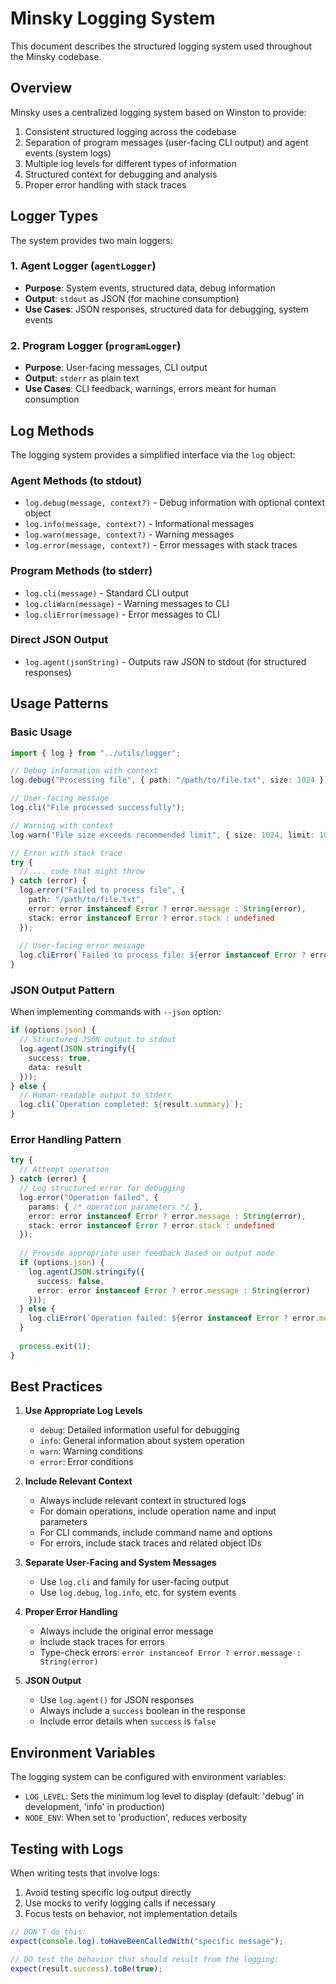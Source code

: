 # Minsky Logging System

This document describes the structured logging system used throughout the Minsky codebase.

## Overview

Minsky uses a centralized logging system based on Winston to provide:

1. Consistent structured logging across the codebase
2. Separation of program messages (user-facing CLI output) and agent events (system logs)
3. Multiple log levels for different types of information
4. Structured context for debugging and analysis
5. Proper error handling with stack traces

## Logger Types

The system provides two main loggers:

### 1. Agent Logger (`agentLogger`)

- **Purpose**: System events, structured data, debug information
- **Output**: `stdout` as JSON (for machine consumption)
- **Use Cases**: JSON responses, structured data for debugging, system events

### 2. Program Logger (`programLogger`)

- **Purpose**: User-facing messages, CLI output
- **Output**: `stderr` as plain text
- **Use Cases**: CLI feedback, warnings, errors meant for human consumption

## Log Methods

The logging system provides a simplified interface via the `log` object:

### Agent Methods (to stdout)

- `log.debug(message, context?)` - Debug information with optional context object
- `log.info(message, context?)` - Informational messages
- `log.warn(message, context?)` - Warning messages
- `log.error(message, context?)` - Error messages with stack traces

### Program Methods (to stderr)

- `log.cli(message)` - Standard CLI output
- `log.cliWarn(message)` - Warning messages to CLI
- `log.cliError(message)` - Error messages to CLI

### Direct JSON Output

- `log.agent(jsonString)` - Outputs raw JSON to stdout (for structured responses)

## Usage Patterns

### Basic Usage

```typescript
import { log } from "../utils/logger";

// Debug information with context
log.debug("Processing file", { path: "/path/to/file.txt", size: 1024 });

// User-facing message
log.cli("File processed successfully");

// Warning with context
log.warn("File size exceeds recommended limit", { size: 1024, limit: 100 });

// Error with stack trace
try {
  // ... code that might throw
} catch (error) {
  log.error("Failed to process file", {
    path: "/path/to/file.txt",
    error: error instanceof Error ? error.message : String(error),
    stack: error instanceof Error ? error.stack : undefined
  });
  
  // User-facing error message
  log.cliError(`Failed to process file: ${error instanceof Error ? error.message : String(error)}`);
}
```

### JSON Output Pattern

When implementing commands with `--json` option:

```typescript
if (options.json) {
  // Structured JSON output to stdout
  log.agent(JSON.stringify({
    success: true,
    data: result
  }));
} else {
  // Human-readable output to stderr
  log.cli(`Operation completed: ${result.summary}`);
}
```

### Error Handling Pattern

```typescript
try {
  // Attempt operation
} catch (error) {
  // Log structured error for debugging
  log.error("Operation failed", {
    params: { /* operation parameters */ },
    error: error instanceof Error ? error.message : String(error),
    stack: error instanceof Error ? error.stack : undefined
  });
  
  // Provide appropriate user feedback based on output mode
  if (options.json) {
    log.agent(JSON.stringify({
      success: false,
      error: error instanceof Error ? error.message : String(error)
    }));
  } else {
    log.cliError(`Operation failed: ${error instanceof Error ? error.message : String(error)}`);
  }
  
  process.exit(1);
}
```

## Best Practices

1. **Use Appropriate Log Levels**
   - `debug`: Detailed information useful for debugging
   - `info`: General information about system operation
   - `warn`: Warning conditions
   - `error`: Error conditions

2. **Include Relevant Context**
   - Always include relevant context in structured logs
   - For domain operations, include operation name and input parameters
   - For CLI commands, include command name and options
   - For errors, include stack traces and related object IDs

3. **Separate User-Facing and System Messages**
   - Use `log.cli` and family for user-facing output
   - Use `log.debug`, `log.info`, etc. for system events

4. **Proper Error Handling**
   - Always include the original error message
   - Include stack traces for errors
   - Type-check errors: `error instanceof Error ? error.message : String(error)`

5. **JSON Output**
   - Use `log.agent()` for JSON responses
   - Always include a `success` boolean in the response
   - Include error details when `success` is `false`

## Environment Variables

The logging system can be configured with environment variables:

- `LOG_LEVEL`: Sets the minimum log level to display (default: 'debug' in development, 'info' in production)
- `NODE_ENV`: When set to 'production', reduces verbosity

## Testing with Logs

When writing tests that involve logs:

1. Avoid testing specific log output directly
2. Use mocks to verify logging calls if necessary
3. Focus tests on behavior, not implementation details

```typescript
// DON'T do this:
expect(console.log).toHaveBeenCalledWith("specific message");

// DO test the behavior that should result from the logging:
expect(result.success).toBe(true);
``` 
